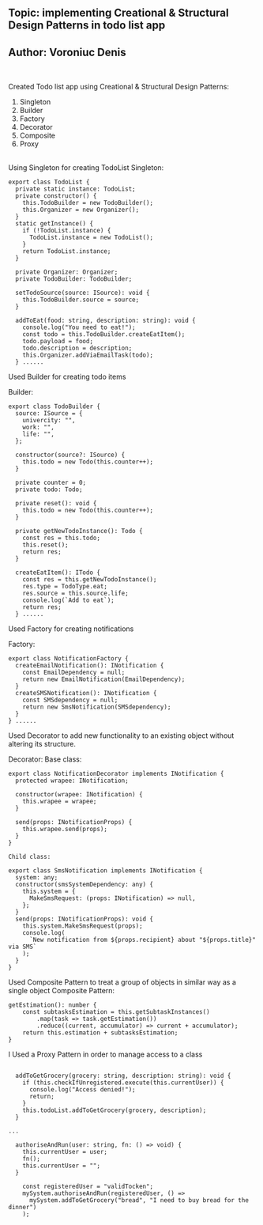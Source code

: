 ## Topic: implementing Creational & Structural Design Patterns in todo list app

## Author: Voroniuc Denis

<br />

Created Todo list app using Creational & Structural Design Patterns:

1. Singleton
2. Builder
3. Factory
4. Decorator
5. Composite
6. Proxy

<br />
Using Singleton for creating TodoList
Singleton:

```
export class TodoList {
  private static instance: TodoList;
  private constructor() {
    this.TodoBuilder = new TodoBuilder();
    this.Organizer = new Organizer();
  }
  static getInstance() {
    if (!TodoList.instance) {
      TodoList.instance = new TodoList();
    }
    return TodoList.instance;
  }

  private Organizer: Organizer;
  private TodoBuilder: TodoBuilder;

  setTodoSource(source: ISource): void {
    this.TodoBuilder.source = source;
  }

  addToEat(food: string, description: string): void {
    console.log("You need to eat!");
    const todo = this.TodoBuilder.createEatItem();
    todo.payload = food;
    todo.description = description;
    this.Organizer.addViaEmailTask(todo);
  } ......
```

Used Builder for creating todo items

Builder:

```
export class TodoBuilder {
  source: ISource = {
    univercity: "",
    work: "",
    life: "",
  };

  constructor(source?: ISource) {
    this.todo = new Todo(this.counter++);
  }

  private counter = 0;
  private todo: Todo;

  private reset(): void {
    this.todo = new Todo(this.counter++);
  }

  private getNewTodoInstance(): Todo {
    const res = this.todo;
    this.reset();
    return res;
  }

  createEatItem(): ITodo {
    const res = this.getNewTodoInstance();
    res.type = TodoType.eat;
    res.source = this.source.life;
    console.log(`Add to eat`);
    return res;
  } ......
```

Used Factory for creating notifications

Factory:

```
export class NotificationFactory {
  createEmailNotification(): INotification {
    const EmailDependency = null;
    return new EmailNotification(EmailDependency);
  }
  createSMSNotification(): INotification {
    const SMSdependency = null;
    return new SmsNotification(SMSdependency);
  }
} ......
```

Used Decorator to add new functionality to an existing object without altering its structure.

Decorator:
Base class:

```
export class NotificationDecorator implements INotification {
  protected wrapee: INotification;

  constructor(wrapee: INotification) {
    this.wrapee = wrapee;
  }

  send(props: INotificationProps) {
    this.wrapee.send(props);
  }
}
```

    Child class:

```
export class SmsNotification implements INotification {
  system: any;
  constructor(smsSystemDependency: any) {
    this.system = {
      MakeSmsRequest: (props: INotification) => null,
    };
  }
  send(props: INotificationProps): void {
    this.system.MakeSmsRequest(props);
    console.log(
      `New notification from ${props.recipient} about "${props.title}" via SMS`
    );
  }
}
```

Used Composite Pattern to treat a group of objects in similar way as a single object
Composite Pattern:

```
getEstimation(): number {
    const subtasksEstimation = this.getSubtaskInstances()
        .map(task => task.getEstimation())
        .reduce((current, accumulator) => current + accumulator);
    return this.estimation + subtasksEstimation;
}

```

I Used a Proxy Pattern in order to manage access to a class

```

  addToGetGrocery(grocery: string, description: string): void {
    if (this.checkIfUnregistered.execute(this.currentUser)) {
      console.log("Access denied!");
      return;
    }
    this.todoList.addToGetGrocery(grocery, description);
  }

...

  authoriseAndRun(user: string, fn: () => void) {
    this.currentUser = user;
    fn();
    this.currentUser = "";
  }

```

```
    const registeredUser = "validTocken";
    mySystem.authoriseAndRun(registeredUser, () =>
      mySystem.addToGetGrocery("bread", "I need to buy bread for the dinner")
    );

```
